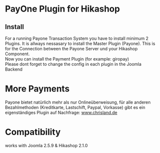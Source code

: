 PayOne Plugin for Hikashop
==========================



Install
--------------------------

For a running Payone Transaction System you have to install minimum 2 Plugins.
It is allways nessasary to install the Master Plugin (Payone). This is for the Connection between the Payone Server und your Hikashop Component.<br>
Now you can install the Payment Plugin (for example: giropay)
<br>
Please dont forget to change the config in each plugin in the Joomla Backend

More Payments
==========================
Payone bietet natürlich mehr als nur Onlineüberweisung, für alle anderen Bezahlmethoden (Kreditkarte, Lastschift, Paypal, Vorkasse) gibt es ein eigenständiges Plugin auf Nachfrage:  www.chrisland.de


Compatibility
==========================

works with Joomla 2.5.9 & Hikashop 2.1.0
